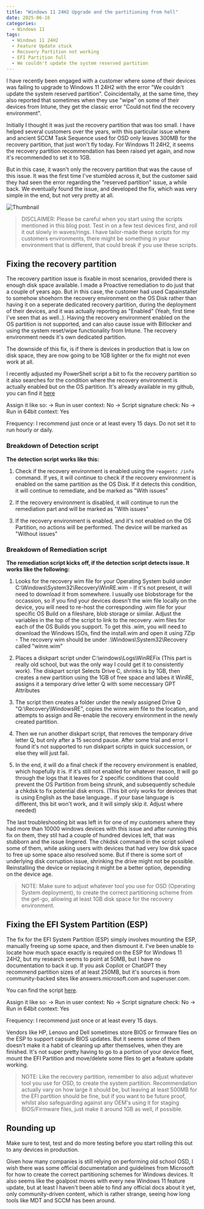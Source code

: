 ```yaml
---
title: "Windows 11 24H2 Upgrade and the partitioning from hell"
date: 2025-06-16
categories:
  - Windows 11
tags:
  - Windows 11 24H2
  - Feature Update stuck
  - Recovery Partition not working
  - EFI Partition full
  - We couldn't update the system reserved partition
---
```


I have recently been engaged with a customer where some of their devices was failing to upgrade to Windows 11 24H2 with the error "We couldn't update the system reserved partition". Coincidentally, at the same time, they also reported that sometimes when they use "wipe" on some of their devices from Intune, they get the classic error "Could not find the recovery environment".

Initially I thought it was just the recovery partition that was too small. I have helped several customers over the years, with this particular issue where and ancient SCCM Task Sequence used for OSD only leaves 300MB for the recovery partition, that just won't fly today. For Windows 11 24H2, it seems the recovery partition recommendation has been raised yet again, and now it's recommended to set it to 1GB.

But in this case, it wasn't only the recovery partition that was the cause of this issue. It was the first time I've stumbled across it, but the customer said they had seen the error regarding the "reserved partition" issue, a while back. We eventually found the issue, and developed the fix, which was very simple in the end, but not very pretty at all.

![Thumbnail](/assets/images/2025-04-14-TheCase-OfTheMissing-GPU/ITAdmin_Hell.png?raw=true "Partitioning hell")

>DISCLAIMER: Please be careful when you start using the scripts mentioned in this blog post. Test in on a few test devices first, and roll it out slowly in waves/rings. I have tailor-made these scripts for my customers environments, there might be something in your environment that is different, that could break if you use these scripts.

## Fixing the recovery partition

The recovery partition issue is fixable in most scenarios, provided there is enough disk space available. I made a Proactive remediation to do just that a couple of years ago. But in this case, the customer had used Capainstaller to somehow shoehorn the recovery environment on the OS Disk rather than having it on a seperate dedicated recovery partition, during the deployment of their devices, and it was actually reporting as "Enabled" (Yeah, first time I've seen that as well..).
Having the recovery environment enabled on the OS partition is not supported, and can also cause issue with Bitlocker and using the system reset/wipe functionality from Intune. The recovery environment needs it's own dedicated partition.

The downside of this fix, is if there is devices in production that is low on disk space, they are now going to be 1GB lighter or the fix might not even work at all.

I recently adjusted my PowerShell script a bit to fix the recovery partition so it also searches for the condition where the recovery environment is actually enabled but on the OS partition. It's already available in my github, you can find it [here](https://github.com/thisisevilevil/IntunePublic/tree/main/Remediations/Recovery%20Partition)

Assign it like so:
-> Run in user context: No
-> Script signature check: No
-> Run in 64bit context: Yes

Frequency: I recommend just once or at least every 15 days. Do not set it to run hourly or daily.

### Breakdown of Detection script

**The detection script works like this:**

1) Check if the recovery environment is enabled using the `reagentc /info` command. If yes, it will continue to check if the recovery environment is enabled on the same partition as the OS Disk. If it detects this condition, it will continue to remediate, and be marked as "With issues"

2) If the recovery environment is disabled, it will continue to run the remediation part and will be marked as "With issues"

3) If the recovery environment is enabled, and it's not enabled on the OS Partition, no actions will be performed. The device will be marked as "Without issues"

### Breakdown of Remediation script

**The remediation script kicks off, if the detection script detects issue. It works like the following:**

1) Looks for the recovery wim file for your Operating System build under C:\Windows\System32\Recovery\WinRE.wim - If it's not present, it will need to download it from somewhere. I usually use blobstorage for the occassion, so if you find your devices doesn't the wim file locally on the device, you will need to re-host the corresponding .wim file for your specific OS Build on a fileshare, blob storage or similar.
Adjust the variables in the top of the script to link to the recovery .wim files for each of the OS Builds you support. To get this .wim, you will need to download the Windows ISOs, find the install.wim and open it using 7Zip - The recovery wim should be under .\Windows\System32\Recovery called "winre.wim"

2) Places a diskpart script under C:\windows\Logs\WinREFix (This part is really old school, but was the only way I could get it to consistently work). The diskpart script Selects Drive C, shrinks is by 1GB, then creates a new partition using the 1GB of free space and labes it WinRE, assigns it a temporary drive letter Q with some neccessary GPT Attributes

3) The script then creates a folder under the newly assigned Drive Q "Q:\Recovery\WindowsRE", copies the winre.wim file to the location, and attempts to assign and Re-enable the recovery environment in the newly created partition.

4) Then we run another diskpart script, that removes the temporary drive letter Q, but only after a 15 second pause. After some trial and error I found it's not supported to run diskpart scripts in quick succession, or else they will just fail.

5) In the end, it will do a final check if the recovery environment is enabled, which hopefully it is. If it's still not enabled for whatever reason, It will go through the logs that it leaves for 2 specific conditions that could prevent the OS Partition from being shrunk, and subsequently schedule a chkdsk to fix potential disk errors. (This bit only works for devices that is using English as the base language.. if your base language is different, this bit won't work, and it will simply skip it. Adjust where needed)

The last troubleshooting bit was left in for one of my customers where they had more than 10000 windows devices with this issue and after running this fix on them, they stil had a couple of hundred devices left, that was stubborn and the issue lingered. The chkdsk command in the script solved some of them, while asking users with devices that had very low disk space to free up some space also resolved some. But if there is some sort of underlying disk corruption issue, shrinking the drive might not be possible. Reinstalling the device or replacing it might be a better option, depending on the device age.

>NOTE: Make sure to adjust whatever tool you use for OSD (Operating System deployment), to create the correct partitioning scheme from the get-go, allowing at least 1GB disk space for the recovery environment.

## Fixing the EFI System Partition (ESP)

The fix for the EFI System Partition (ESP) simply involves mounting the ESP, manually freeing up some space, and then dismount it. I've been unable to locate how much space exactly is required on the ESP for Windows 11 24H2, but my research seems to point at 50MB, but I have no documentation to back it up. If you ask Copilot or ChatGPT they recommend partition sizes of at least 250MB, but it's sources is from community-backed sites like answers.microsoft.com and superuser.com.

You can find the script [here](insertlink).

Assign it like so:
-> Run in user context: No
-> Script signature check: No
-> Run in 64bit context: Yes

Frequency: I recommend just once or at least every 15 days.

Vendors like HP, Lenovo and Dell sometimes store BIOS or firmware files on the ESP to support capsule BIOS updates. But it seems some of them doesn't make it a habit of cleaning up after themselves, when they are finished. It's not super pretty having to go to a portion of your device fleet, mount the EFI Partition and move/delete some files to get a feature update working.

>NOTE: Like the recovery partition, remember to also adjust whatever tool you use for OSD, to create the system partition. Recommendation actually vary on how large it should be, but leaving at least 500MB for the EFI partition should be fine, but if you want to be future proof, whilst also safeguarding against any OEM's using it for staging BIOS/Firmware files, just make it around 1GB as well, if possible.

## Rounding up

Make sure to test, test and do more testing before you start rolling this out to any devices in production.

Given how many companies is still relying on performing old school OSD, I wish there was some official documentation and guidelines from Microsoft for how to create the correct partitioning schemes for Windows devices. It also seems like the goalpost moves with every new Windows 11 feature update, but at least I haven't been able to find any official docs about it yet, only community-driven content, which is rather strange, seeing how long tools like MDT and SCCM has been around.